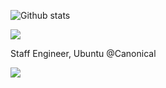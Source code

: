 ![Github stats](https://github-readme-stats.vercel.app/api?username=kenvandine&show_icons=true&show=reviews,prs_merged,prs_merged_percentage&include_all_commits=true&count_private=true)

![](https://img.shields.io/badge/ubuntu-developer-orange?style=flat&logo=Ubuntu&logoColor=white&color=E95420)

Staff Engineer, Ubuntu @Canonical

![](https://algora.io/og/user/kenvandine)

<!--
**kenvandine/kenvandine** is a ✨ _special_ ✨ repository because its `README.md` (this file) appears on your GitHub profile.

Here are some ideas to get you started:

- 🔭 I’m currently working on ...
- 🌱 I’m currently learning ...
- 👯 I’m looking to collaborate on ...
- 🤔 I’m looking for help with ...
- 💬 Ask me about ...
- 📫 How to reach me: ...
- 😄 Pronouns: ...
- ⚡ Fun fact: ...
-->
